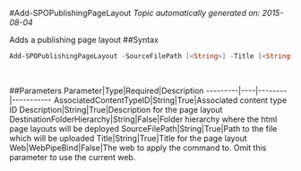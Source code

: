 #Add-SPOPublishingPageLayout
*Topic automatically generated on: 2015-08-04*

Adds a publishing page layout
##Syntax
```powershell
Add-SPOPublishingPageLayout -SourceFilePath [<String>] -Title [<String>] -Description [<String>] -AssociatedContentTypeID [<String>] [-DestinationFolderHierarchy [<String>]] [-Web [<WebPipeBind>]]
```
&nbsp;

##Parameters
Parameter|Type|Required|Description
---------|----|--------|-----------
AssociatedContentTypeID|String|True|Associated content type ID
Description|String|True|Description for the page layout
DestinationFolderHierarchy|String|False|Folder hierarchy where the html page layouts will be deployed
SourceFilePath|String|True|Path to the file which will be uploaded
Title|String|True|Title for the page layout
Web|WebPipeBind|False|The web to apply the command to. Omit this parameter to use the current web.

